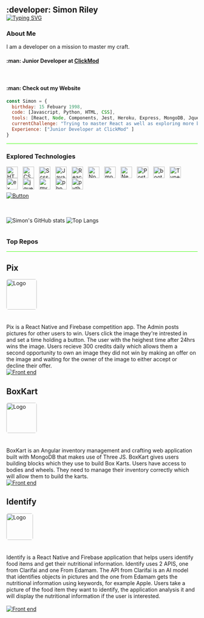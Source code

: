 <!-- HEADER SECTION -->
<h2 align="left" style="padding:0;margin:0;">:developer: Simon Riley</h2>
<a href="https://git.io/typing-svg"><img src="https://readme-typing-svg.demolab.com?font=Fira+Code&weight=600&size=32&pause=1000&color=37B4FB&center=true&vCenter=true&width=1400&lines=Developer" alt="Typing SVG" /></a>
</br> 

### About Me

<p align="left" > I am a developer on a mission to master my craft.  </p>

<h4 align="left" >:man: Junior Developer at <a href="https://www.openwindow.co.za/ ">ClickMod </a></h4>
<br/>
<h4 align="left" >:man: Check out my Website <a href="littlemenace.co.za "></a></h4>

```javascript
const Simon = {
  birthday: 15 Febuary 1998,
  code: [Javascript, Python, HTML, CSS],
  tools: [React, Node, Components, Jest, Heroku, Express, MongoDB, Jquery, Bootstrap, Scss],
  currentChallenge: "Trying to master React as well as exploring more backend technologies."
  Experience: ["Junior Developer at ClickMod" ]
}
```
<hr style="height: 
1.5px; background-color: #3AFF00;" />

### Explored Technologies

<img align="left" alt="HTML" width="30px" style="padding-right:10px;" src="https://cdn.jsdelivr.net/gh/devicons/devicon/icons/html5/html5-plain.svg" />
<img align="left" alt="CSS" width="30px" style="padding-right:10px;" src="https://cdn.jsdelivr.net/gh/devicons/devicon/icons/css3/css3-plain.svg" />
<img align="left" alt="Scss" width="30px" style="padding-right:10px;" src="https://avatars.githubusercontent.com/u/317889?v=4" />
<img align="left" alt="JavaScript" width="30px" style="padding-right:10px;" src="https://cdn.jsdelivr.net/gh/devicons/devicon/icons/javascript/javascript-plain.svg" />
<img align="left" alt="React" width="30px" style="padding-right:10px;" src="https://cdn.jsdelivr.net/gh/devicons/devicon/icons/react/react-original.svg" />
<img align="left" alt="NodeJS" width="30px" style="padding-right:10px;" src="https://cdn.jsdelivr.net/gh/devicons/devicon/icons/nodejs/nodejs-original.svg" />
<img align="left" alt="mongodb" width="30px" style="padding-right:10px;" src="https://cdn.jsdelivr.net/gh/devicons/devicon/icons/mongodb/mongodb-original.svg" />
<img align="left" alt="Next" width="30px" style="padding-right:10px;" src="https://cdn.jsdelivr.net/gh/devicons/devicon/icons/nextjs/nextjs-original.svg" />
<img align="left" alt="PostGres" width="30px" style="padding-right:10px;" src="https://cdn.jsdelivr.net/gh/devicons/devicon/icons/postgresql/postgresql-original.svg" />
<img align="left" alt="bootstrap" width="30px" style="padding-right:10px;" src="https://cdn.jsdelivr.net/gh/devicons/devicon/icons/bootstrap/bootstrap-original.svg" />
<img align="left" alt="TypeScript" width="30px" style="padding-right:10px;"  src="https://cdn.jsdelivr.net/gh/devicons/devicon/icons/typescript/typescript-original.svg" />
<img align="left" alt="ex" width="30px" style="padding-right:10px;" src="https://cdn.jsdelivr.net/gh/devicons/devicon/icons/express/express-original.svg" />
<img align="left" alt="jquery" width="30px" style="padding-right:10px;" src="https://cdn.jsdelivr.net/gh/devicons/devicon/icons/jquery/jquery-original.svg" />
<img align="left" alt="mysql" width="30px" style="padding-right:10px;" src="https://cdn.jsdelivr.net/gh/devicons/devicon/icons/mysql/mysql-original.svg" />
<img align="left" alt="php" width="30px" style="padding-right:10px;" src="https://cdn.jsdelivr.net/gh/devicons/devicon/icons/php/php-original.svg" />
<img align="left" alt="python" width="30px" style="padding-right:10px;" src="https://cdn.jsdelivr.net/gh/devicons/devicon/icons/python/python-original.svg" />
<br/>
<br/>
<br/>
<br/>
<div style="display: flex; justify-content: space-between; justify-content: flex-start; align-items:center; gap: 10px">
  <a href="https://www.linkedin.com/in/simon-riley-018640194">
    <img alt="Button" title="Liniked in" src="https://custom-icon-badges.demolab.com/badge/-My%20LinkedIn-blue?style=for-the-badge&logoColor=white&logo=repo"/>
  </a>
</div>

<br/>
<br/>

<div  style="display: flex; flex-direction: row">
  
![Simon's GitHub stats](https://github-readme-stats.vercel.app/api?username=SimonR1ley&show_icons=true&theme=shadow_blue)
![Top Langs](https://github-readme-stats.vercel.app/api/top-langs/?username=SimonR1ley&hide=php&theme=shadow_blue) 
  
</div>


<h3> Top Repos </h3>
<hr style="height: 
1.5px; background-color: #3AFF00;" />

<div style="margin-right: .25rem; margin-bottom: .5rem">
        <h2>Pix</h2>
            <img src="https://drive.google.com/file/d/1BVezZ7pFO0x16Z__aaMaQtcoh8g9uEGn/view?usp=drive_link" alt="Logo" style="max-width: 100%;    
              height: 80px; margin-bottom: 20px; border-radius: 5px;">
</br>
</br>
Pix is a React Native and Firebase competition app. The Admin posts pictures for other users to win. Users click the image they're intrested in and set a time holding a button. The user with the heighest time after 24hrs wins the image. Users recieve 300 credits daily which allows them a second opportunity to own an image they did not win by making an offer on the image and waiting for the owner of the image to either accept or decline their offer.
        <div style="display: flex; justify-content: space-between">
        <a href="https://github.com/SimonR1ley/Pix">
          <img alt="Front end" title="Open Overflow"              
              src="https://custom-icon-badges.demolab.com/badge/View%20front%20end-red.svg?style=for-the-badge&logo=code&logoSource=feather"/>
        </a>
     </div>
  </div>

  <div style="margin-right: .25rem; margin-bottom: .5rem">
        <h2>BoxKart</h2>
        <img src="https://drive.google.com/file/d/1mLaN1PI8CNJthLnNlcc9_fdRU8ThVn_Z/view?usp=drive_link" alt="Logo" style="max-width: 100%;    
              height: 80px; margin-bottom: 20px; border-radius: 5px;">

</br>
</br>
BoxKart is an Angular inventory management and crafting web application built with MongoDB that makes use of Three JS. BoxKart gives users building blocks which they use to build Box Karts. Users have access to bodies and wheels. They need to manage their inventory correctly which will allow them to build the karts. 
        <div style="display: flex; justify-content: space-between">
        <a href="https://github.com/SimonR1ley/BoxKart">
          <img alt="Front end" title="BoxKart"              
              src="https://custom-icon-badges.demolab.com/badge/View%20front%20end-red.svg?style=for-the-badge&logo=code&logoSource=feather"/>
        </a>
     </div>
  </div>
    <div style="margin-right: .25rem; margin-bottom: .5rem">
        <h2>Identify</h2>
                    <img src="https://drive.google.com/file/d/1qKFB8z6LGyLCs2xi0xUIg0fSNDHPLCuQ/view?usp=drive_link" alt="Logo" style="max-width: 100%;    
              height: 70px; margin-bottom: 20px; border-radius: 5px;">
    </br>
    </br>
Identify is a React Native and Firebase application that helps users identify food items and get their nutritional information. Identify uses 2 APIS, one from Clarifai and one From Edamam. The API from Clarifai is an AI model that identifies objects in pictures and the one from Edamam gets the nutritional information using keywords, for example Apple. Users take a picture of the food item they want to identify, the application analysis it and will display the nutritional information if the user is interested.
  </br>
    </br>
  <div style="display: flex; justify-content: space-between">
        <a href="https://github.com/SmonR1ley/Identify">
          <img alt="Front end" title="Identify"              
              src="https://custom-icon-badges.demolab.com/badge/View%20front%20end-red.svg?style=for-the-badge&logo=code&logoSource=feather"/>
        </a>
     </div>
  </div>
  </div>
